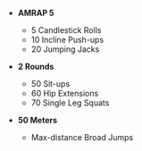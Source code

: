 - **AMRAP 5**

  - 5 Candlestick Rolls
  - 10 Incline Push-ups
  - 20 Jumping Jacks

- **2 Rounds**

  - 50 Sit-ups
  - 60 Hip Extensions
  - 70 Single Leg Squats

- **50 Meters**

  - Max-distance Broad Jumps

